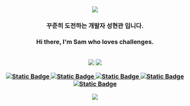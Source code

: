 <h4 align="center"> <img src="https://capsule-render.vercel.app/api?type=waving&color=auto&height=200&section=header&text=Sam's%20Github&fontSize=90"/> </h4>

<h3 align="center"> 꾸준히 도전하는 개발자 성현관 입니다. </h3>

<h3 align="center"> Hi there, I'm Sam who loves challenges. <br> <br>

  <a href="mailto:gwansammy@gmail.com"><img src="https://img.shields.io/badge/Gmail-D0A9F5?style=flat-square&logo=Gmail&logoColor=white&link=mailto:gwansammy@gmail.com"/></a> <a href="https://iossammy.tistory.com/"> <img src="https://img.shields.io/badge/Blog-green"/> 
<br>

![Static Badge](https://img.shields.io/badge/iOS-%23000000)
![Static Badge](https://img.shields.io/badge/Swift-%23F05138)
![Static Badge](https://img.shields.io/badge/RxSwift-%23B7178C)
![Static Badge](https://img.shields.io/badge/UIKit-%232396F3) 
![Static Badge](https://img.shields.io/badge/SwiftUI-%23B0170C) 
<br>

<img src="https://github-readme-stats.vercel.app/api/top-langs/?username=samusesapple&layout=compact">


</h3>
<br>
